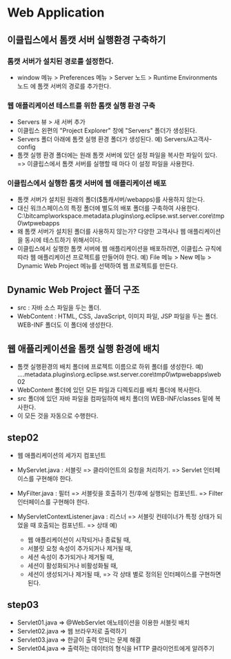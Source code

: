 # Web Application
## 이클립스에서 톰캣 서버 실행환경 구축하기
### 톰캣 서버가 설치된 경로를 설정한다.
- window 메뉴 > Preferences 메뉴 > Server 노드 > Runtime Environments 노드 에
  톰캣 서버의 경로를 추가한다.

### 웹 애플리케이션 테스트를 위한 톰캣 실행 환경 구축
- Servers 뷰 > 새 서버 추가
- 이클립스 왼편의 "Project Explorer" 창에 "Servers" 폴더가 생성된다.
- Servers 폴더 아래에 톰캣 실행 환경 폴더가 생성된다.
  예) Servers/A고객사-config
- 톰캣 실행 환경 폴더에는 원래 톰캣 서버에 있던 설정 파일을 복사한 파일이 있다.
  => 이클립스에서 톰캣 서버를 실행할 때 마다 이 설정 파일을 사용한다.

### 이클립스에서 실행한 톰캣 서버에 웹 애플리케이션 배포
- 톰캣 서버가 설치된 원래의 폴더($톰캐서버/webapps)를 사용하지 않는다.
- 대신 워크스페이스의 특정 폴더에 별도의 배포 폴더를 구축하여 사용한다.
  C:\bitcamp\workspace\.metadata\.plugins\org.eclipse.wst.server.core\tmp0\wtpwebapps
- 왜 톰캣 서버가 설치된 폴더를 사용하지 않는가?
  다양한 고객사나 웹 애플리케이션을 동시에 테스트하기 위해서이다.
- 이클립스에서 실행한 톰캣 서버에 웹 애플리케이션을 배포하려면,
  이클립스 규칙에 따라 웹 애플리케이션 프로젝트를 만들어야 한다.
  예) File 메뉴 > New 메뉴 > Dynamic Web Project 메뉴를 선택하여 웹 프로젝트를 만든다.
  
## Dynamic Web Project 폴더 구조
- src : 자바 소스 파일을 두는 폴더.
- WebContent : HTML, CSS, JavaScript, 이미지 파일, JSP 파일을 두는 폴더.
               WEB-INF 폴더도 이 폴더에 생성한다. 

## 웹 애플리케이션을 톰캣 실행 환경에 배치
- 톰캣 실행환경의 배치 폴더에 프로젝트 이름으로 하위 폴더를 생성한다.
  예) ...\.metadata\.plugins\org.eclipse.wst.server.core\tmp0\wtpwebapps\web02
- WebContent 폴더에 있던 모든 파일과 디렉토리를 배치 폴더에 복사한다.
- src 폴더에 있던 자바 파일을 컴파일하여 배치 폴더의 WEB-INF/classes 밑에 복사한다.
- 이 모든 것을 자동으로 수행한다.

## step02
- 웹 애플리케이션의 세가지 컴포넌트
- MyServlet.java : 서블릿 
  => 클라이언트의 요청을 처리하기.
  => Servlet 인터페이스를 구현해야 한다.
  
- MyFilter.java : 필터
  => 서블릿을 호출하기 전/후에 실행되는 컴포넌트.
  => Filter 인터페이스를 구현해야 한다.   

- MyServletContextListener.java : 리스너
  => 서블릿 컨테이너가 특정 상태가 되었을 때 호출되는 컴포넌트.
  => 상태 예)
     - 웹 애플리케이션이 시작되거나 종료될 때,
     - 서블릿 요청 속성이 추가되거나 제거될 때,
     - 세션 속성이 추가되거나 제거될 때,
     - 세션이 활성화되거나 비활성화될 때,
     - 세션이 생성되거나 제거될 때,
  => 각 상태 별로 정의된 인터페이스를 구현하면 된다.       

## step03
- Servlet01.java => @WebServlet 애노테이션을 이용한 서블릿 배치
- Servlet02.java => 웹 브라우저로 출력하기
- Servlet03.java => 한글이 출력 안되는 문제 해결 
- Servlet04.java => 출력하는 데이터의 형식을 HTTP 클라이언트에게 알려주기













